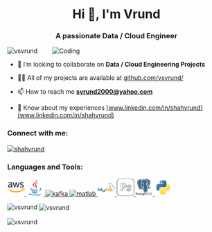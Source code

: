 <h1 align="center">Hi 👋, I'm Vrund</h1>
<h3 align="center">A passionate Data / Cloud Engineer</h3>
<img align="right" alt="Coding" width="400" src="https://cdn.dribbble.com/users/1162077/screenshots/3848914/programmer.gif”>



<p align="left"> <img src="https://komarev.com/ghpvc/?username=vsvrund&label=Profile%20views&color=0e75b6&style=flat" alt="vsvrund" /> </p>

- 👯 I’m looking to collaborate on **Data / Cloud Engineering Projects**

- 👨‍💻 All of my projects are available at [github.com/vsvrund/](github.com/vsvrund/)

- 📫 How to reach me **svrund2000@yahoo.com**

- 📄 Know about my experiences [www.linkedin.com/in/shahvrund](www.linkedin.com/in/shahvrund)

<h3 align="left">Connect with me:</h3>
<p align="left">
<a href="https://linkedin.com/in/shahvrund" target="blank"><img align="center" src="https://raw.githubusercontent.com/rahuldkjain/github-profile-readme-generator/master/src/images/icons/Social/linked-in-alt.svg" alt="shahvrund" height="30" width="40" /></a>
</p>

<h3 align="left">Languages and Tools:</h3>
<p align="left"> <a href="https://aws.amazon.com" target="_blank" rel="noreferrer"> <img src="https://raw.githubusercontent.com/devicons/devicon/master/icons/amazonwebservices/amazonwebservices-original-wordmark.svg" alt="aws" width="40" height="40"/> </a> <a href="https://www.java.com" target="_blank" rel="noreferrer"> <img src="https://raw.githubusercontent.com/devicons/devicon/master/icons/java/java-original.svg" alt="java" width="40" height="40"/> </a> <a href="https://kafka.apache.org/" target="_blank" rel="noreferrer"> <img src="https://www.vectorlogo.zone/logos/apache_kafka/apache_kafka-icon.svg" alt="kafka" width="40" height="40"/> </a> <a href="https://www.mathworks.com/" target="_blank" rel="noreferrer"> <img src="https://upload.wikimedia.org/wikipedia/commons/2/21/Matlab_Logo.png" alt="matlab" width="40" height="40"/> </a> <a href="https://www.mysql.com/" target="_blank" rel="noreferrer"> <img src="https://raw.githubusercontent.com/devicons/devicon/master/icons/mysql/mysql-original-wordmark.svg" alt="mysql" width="40" height="40"/> </a> <a href="https://www.photoshop.com/en" target="_blank" rel="noreferrer"> <img src="https://raw.githubusercontent.com/devicons/devicon/master/icons/photoshop/photoshop-line.svg" alt="photoshop" width="40" height="40"/> </a> <a href="https://www.postgresql.org" target="_blank" rel="noreferrer"> <img src="https://raw.githubusercontent.com/devicons/devicon/master/icons/postgresql/postgresql-original-wordmark.svg" alt="postgresql" width="40" height="40"/> </a> <a href="https://www.python.org" target="_blank" rel="noreferrer"> <img src="https://raw.githubusercontent.com/devicons/devicon/master/icons/python/python-original.svg" alt="python" width="40" height="40"/> </a> </p>

<p><img align="left" src="https://github-readme-stats.vercel.app/api/top-langs?username=vsvrund&show_icons=true&locale=en&layout=compact" alt="vsvrund" /></p>

<p>&nbsp;<img align="center" src="https://github-readme-stats.vercel.app/api?username=vsvrund&show_icons=true&locale=en" alt="vsvrund" /></p>

<p><img align="center" src="https://github-readme-streak-stats.herokuapp.com/?user=vsvrund&" alt="vsvrund" /></p>
